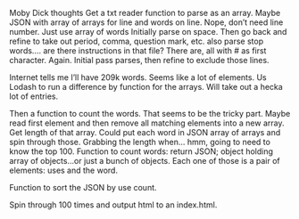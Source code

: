 Moby Dick thoughts
Get a txt reader function to parse as an array.
Maybe JSON with array of arrays for line and words on line. Nope, don’t need line number. Just use array of words
Initially parse on space. Then go back and refine to take out period, comma, question mark, etc.
also parse stop words.... are there instructions in that file? There are, all with # as first character. Again. Initial pass parses, then refine to exclude those lines.

Internet tells me I’ll have 209k words. Seems like a lot of elements.
Us Lodash to run a difference by function for the arrays. Will take out a hecka lot of entries.

Then a function to count the words. That seems to be the tricky part.
Maybe read first element and then remove all matching elements into a new array. Get length of that array.
Could put each word in JSON array of arrays and spin through those. Grabbing the length when... hmm, going to need to know the top 100.
Function to count words: return JSON; object holding array of objects...or just a bunch of objects. Each one of those is a pair of elements: uses and the word.

Function to sort the JSON by use count.

Spin through 100 times and output html to an index.html.
